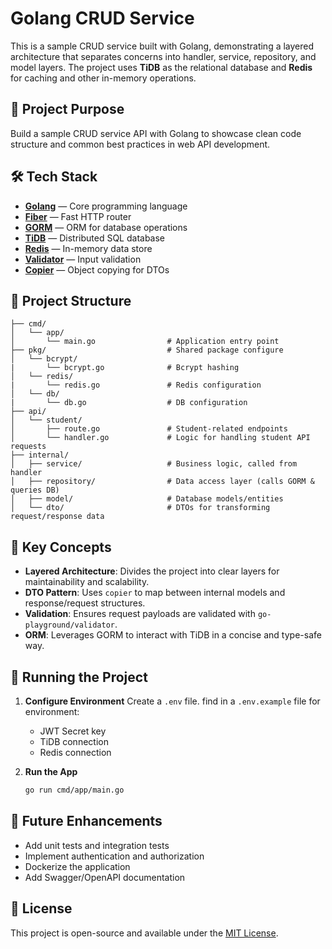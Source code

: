 # Golang CRUD Service

This is a sample CRUD service built with Golang, demonstrating a layered architecture that separates concerns into handler, service, repository, and model layers. The project uses **TiDB** as the relational database and **Redis** for caching and other in-memory operations.

## 🚀 Project Purpose

Build a sample CRUD service API with Golang to showcase clean code structure and common best practices in web API development.

## 🛠️ Tech Stack

- **[Golang](https://golang.org)** — Core programming language
- **[Fiber](https://gofiber.io)** — Fast HTTP router
- **[GORM](https://gorm.io)** — ORM for database operations
- **[TiDB](https://www.pingcap.com)** — Distributed SQL database
- **[Redis](https://redis.io)** — In-memory data store
- **[Validator](https://github.com/go-playground/validator)** — Input validation
- **[Copier](https://github.com/jinzhu/copier)** — Object copying for DTOs

## 📁 Project Structure

```
├── cmd/
│   └── app/
│       └── main.go                # Application entry point
├── pkg/                           # Shared package configure
│   └── bcrypt/
|       └── bcrypt.go              # Bcrypt hashing                 
│   └── redis/                     
|       └── redis.go               # Redis configuration
│   └── db/                        
|       └── db.go                  # DB configuration
├── api/
│   └── student/
│       ├── route.go               # Student-related endpoints
│       └── handler.go             # Logic for handling student API requests
├── internal/
│   ├── service/                   # Business logic, called from handler
│   ├── repository/                # Data access layer (calls GORM & queries DB)
│   ├── model/                     # Database models/entities
│   └── dto/                       # DTOs for transforming request/response data
```

## 📌 Key Concepts

- **Layered Architecture**: Divides the project into clear layers for maintainability and scalability.
- **DTO Pattern**: Uses `copier` to map between internal models and response/request structures.
- **Validation**: Ensures request payloads are validated with `go-playground/validator`.
- **ORM**: Leverages GORM to interact with TiDB in a concise and type-safe way.

## 🧪 Running the Project

1. **Configure Environment**
   Create a `.env` file. find in a `.env.example` file for environment:
   - JWT Secret key
   - TiDB connection
   - Redis connection

2. **Run the App**
   ```bash
   go run cmd/app/main.go
   ```

## 🔧 Future Enhancements

- Add unit tests and integration tests
- Implement authentication and authorization
- Dockerize the application
- Add Swagger/OpenAPI documentation

## 📄 License

This project is open-source and available under the [MIT License](LICENSE).
